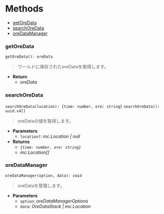 # Methods
* [getOreData](#getoredata)
* [searchOreData](#searchoredata)
* [oreDataManager](#oredatamanager)
### getOreData
`getOreData(): oreData`
> ワールドに保存されたoreDataを取得します。
* **Return**
	* *oreData*
### searchOreData
`searchOreData(location): {time: number, ore: string}`
`searchOreData(): uuid.v4[]`
> oreDataの値を取得します。
* **Parameters**
	* `location?`: *mc.Location | null*
* **Returns**
	* *`{time: number, ore: string}`*
	* *mc.Location[]*
### oreDataManager
`oreDataManager(option, data): void`
> oreDataを管理します。
* **Parameters**
	* `option`: *oreDataManagerOptions*
	* `data`: *OreDataStack | mc.Location*
